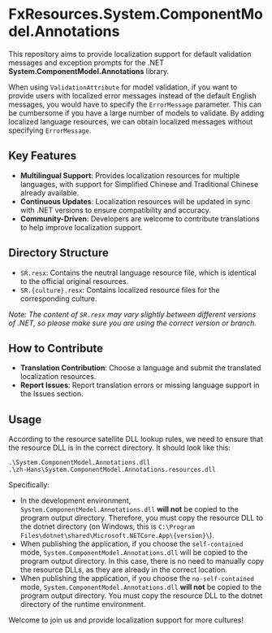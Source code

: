 # FxResources.System.ComponentModel.Annotations

This repository aims to provide localization support for default validation messages and exception prompts for the .NET **System.ComponentModel.Annotations** library.

When using `ValidationAttribute` for model validation, if you want to provide users with localized error messages instead of the default English messages, you would have to specify the `ErrorMessage` parameter. This can be cumbersome if you have a large number of models to validate. By adding localized language resources, we can obtain localized messages without specifying `ErrorMessage`.

## Key Features
- **Multilingual Support**: Provides localization resources for multiple languages, with support for Simplified Chinese and Traditional Chinese already available.
- **Continuous Updates**: Localization resources will be updated in sync with .NET versions to ensure compatibility and accuracy.
- **Community-Driven**: Developers are welcome to contribute translations to help improve localization support.

## Directory Structure
- `SR.resx`: Contains the neutral language resource file, which is identical to the official original resources.
- `SR.{culture}.resx`: Contains localized resource files for the corresponding culture.

*Note: The content of `SR.resx` may vary slightly between different versions of .NET, so please make sure you are using the correct version or branch.*

## How to Contribute
- **Translation Contribution**: Choose a language and submit the translated localization resources.
- **Report Issues**: Report translation errors or missing language support in the Issues section.

## Usage
According to the resource satellite DLL lookup rules, we need to ensure that the resource DLL is in the correct directory. It should look like this:
```
.\System.ComponentModel.Annotations.dll
.\zh-Hans\System.ComponentModel.Annotations.resources.dll
```

Specifically:
- In the development environment, `System.ComponentModel.Annotations.dll` **will not** be copied to the program output directory. Therefore, you must copy the resource DLL to the dotnet directory (on Windows, this is `C:\Program Files\dotnet\shared\Microsoft.NETCore.App\{version}\`).
- When publishing the application, if you choose the `self-contained` mode, `System.ComponentModel.Annotations.dll` will be copied to the program output directory. In this case, there is no need to manually copy the resource DLLs, as they are already in the correct location.
- When publishing the application, if you choose the `no-self-contained` mode, `System.ComponentModel.Annotations.dll` **will not** be copied to the program output directory. You must copy the resource DLL to the dotnet directory of the runtime environment.

Welcome to join us and provide localization support for more cultures!